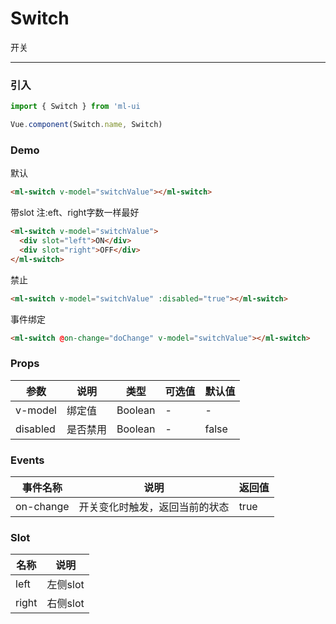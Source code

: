 # Switch

开关
<hr>

### 引入
```js
import { Switch } from 'ml-ui

Vue.component(Switch.name, Switch)
```
### Demo
默认
```html
<ml-switch v-model="switchValue"></ml-switch>
```
带slot 注:eft、right字数一样最好
```html
<ml-switch v-model="switchValue">
  <div slot="left">ON</div>
  <div slot="right">OFF</div>
</ml-switch>
```
禁止
```html
<ml-switch v-model="switchValue" :disabled="true"></ml-switch>
```
事件绑定
```html
<ml-switch @on-change="doChange" v-model="switchValue"></ml-switch>
```
### Props
| 参数          | 说明            | 类型            | 可选值                 | 默认值   |
|-------------  |---------------- |---------------- |---------------------- |-------- |
| v-model         | 绑定值		  | Boolean  | - | - |
| disabled         | 是否禁用	  | Boolean  |  - | false |

### Events
| 事件名称          | 说明            | 返回值 |
|-------------  |---------------- | ---- |
|on-change	  |开关变化时触发，返回当前的状态	 | true|false |

### Slot
| 名称          | 说明            |
|-------------  |---------------- |
|left  |左侧slot |
|right  |右侧slot |